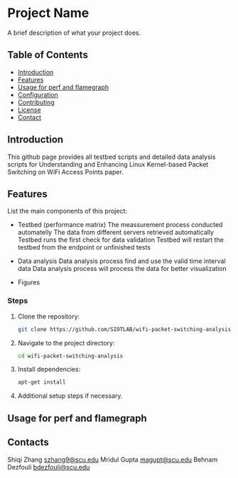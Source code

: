 # Project Name

A brief description of what your project does.

## Table of Contents

- [Introduction](#introduction)
- [Features](#features)
- [Usage for perf and flamegraph](#usage)
- [Configuration](#configuration)
- [Contributing](#contributing)
- [License](#license)
- [Contact](#contact)

## Introduction

This github page provides all testbed scripts and detailed data analysis scripts for Understanding and Enhancing Linux Kernel-based
Packet Switching on WiFi Access Points paper.

## Features

List the main components of this project:
- Testbed (performance matrix)
   The meassurement process conducted automatelly
   The data from different servers retrieved automatically
   Testbed runs the first check for data validation
   Testbed will restart the testbed from the endpoint or unfinished tests

- Data analysis
   Data analysis process find and use the valid time interval data
   Data analysis process will process the data for better visualization

- Figures

### Steps

1. Clone the repository:
    ```sh
    git clone https://github.com/SIOTLAB/wifi-packet-switching-analysis.git
    ```
2. Navigate to the project directory:
    ```sh
    cd wifi-packet-switching-analysis
    ```
3. Install dependencies:
    ```sh
    apt-get install 
    ```
4. Additional setup steps if necessary.

## Usage for perf and flamegraph

## Contacts
Shiqi Zhang  szhang9@scu.edu
Mridul Gupta  magupt@scu.edu
Behnam Dezfouli bdezfouli@scu.edu
 